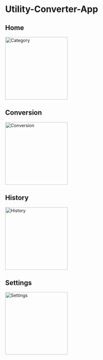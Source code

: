 # Utility-Converter-App
<h2>Home</h2>
<img width="200" alt="Category" src="https://user-images.githubusercontent.com/48511671/120233472-7da62480-c273-11eb-8aba-87dc4790c057.png">

<h2>Conversion</h2>
<img width="200" alt="Conversion" src="https://user-images.githubusercontent.com/48511671/120233500-8eef3100-c273-11eb-8850-95c85cc3db62.png">

<h2>History</h2>
<img width="200" alt="History" src="https://user-images.githubusercontent.com/48511671/120233514-96aed580-c273-11eb-80a1-d06100495ad0.png">

<h2>Settings</h2>
<img width="200" alt="Settings" src="https://user-images.githubusercontent.com/48511671/120233535-a9290f00-c273-11eb-9c44-4f9f3fcf5aad.png">
